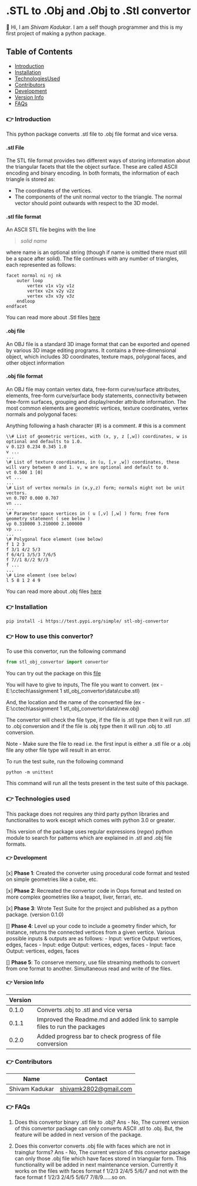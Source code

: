 # .STL to .Obj and .Obj to .Stl convertor

:vulcan_salute: Hi, I am _Shivam Kadukar_. I am a self though programmer and this is my first project of making a python package.

## Table of Contents

- [Introduction](#pointright-introduction)
- [Installation](#pointright-installation)
- [TechnologiesUsed](#pointright-technologies-used)
- [Contributors](#pointright-contributors)
- [Development](#pointright-development)
- [Version Info](#pointright-version-info)
- [FAQs](#pointright-faqs)

### :point_right: Introduction

This python package converts .stl file to .obj file format and vice versa.

#### .stl File

The STL file format provides two different ways of storing information about the triangular facets that tile the object surface. These are called ASCII encoding and binary encoding. In both formats, the information of each triangle is stored as:

- The coordinates of the vertices.
- The components of the unit normal vector to the triangle. The normal vector should point outwards with respect to the 3D model.

#### .stl file format

An ASCII STL file begins with the line

> _solid name_

where name is an optional string (though if name is omitted there must still be a space after solid). The file continues with any number of triangles, each represented as follows:
```
facet normal ni nj nk
    outer loop
        vertex v1x v1y v1z
        vertex v2x v2y v2z
        vertex v3x v3y v3z
    endloop
endfacet
 ```

You can read more about .Stl files [here](https://en.wikipedia.org/wiki/STL_(file_format) ".stl file wikipedia")

#### .obj file

An OBJ file is a standard 3D image format that can be exported and opened by various 3D image editing programs. It contains a three-dimensional object, which includes 3D coordinates, texture maps, polygonal faces, and other object information

#### .obj file format

An OBJ file may contain vertex data, free-form curve/surface attributes, elements, free-form curve/surface body statements, connectivity between free-form surfaces, grouping and display/render attribute information. The most common elements are geometric vertices, texture coordinates, vertex normals and polygonal faces:

Anything following a hash character (#) is a comment.
\# this is a comment
```
\\# List of geometric vertices, with (x, y, z [,w]) coordinates, w is optional and defaults to 1.0.
v 0.123 0.234 0.345 1.0
v ...
...
\# List of texture coordinates, in (u, [,v ,w]) coordinates, these will vary between 0 and 1. v, w are optional and default to 0.
vt 0.500 1 [0]
vt ...
...
\# List of vertex normals in (x,y,z) form; normals might not be unit vectors.
vn 0.707 0.000 0.707
vn ...
...
\# Parameter space vertices in ( u [,v] [,w] ) form; free form geometry statement ( see below )
vp 0.310000 3.210000 2.100000
vp ...
...
\# Polygonal face element (see below)
f 1 2 3
f 3/1 4/2 5/3
f 6/4/1 3/5/3 7/6/5
f 7//1 8//2 9//3
f ...
...
\# Line element (see below)
l 5 8 1 2 4 9
```

You can read more about .obj files [here](https://en.wikipedia.org/wiki/Wavefront_.obj_file ".obj File Wikipedia")

### :point_right: Installation

```
pip install -i https://test.pypi.org/simple/ stl-obj-convertor
```
### :point_right: How to use this convertor?

To use this convertor, run the following command

``` python
from stl_obj_convertor import convertor
```

You can try out the package on this [file](https://drive.google.com/drive/folders/1HpkMrwUWt8scaL5o78qVAc-gynplM91g?usp=sharing)

You will have to give to inputs, The file you want to convert.
(ex - E:\\cctech\\assignment 1 stl_obj_convertor\\data\\cube.stl)

And, the location and the name of the converted file
(ex - E:\\cctech\\assignment 1 stl_obj_convertor\\data\\new.obj)

The convertor will check the file type, if the file is .stl type then it will run .stl to .obj conversion and if the file is .obj type then it will run .obj to .stl conversion. 

Note - Make sure the file to read i.e. the first input is either a .stl file or a .obj file any other file type will result in an error.

To run the test suite, run the following command

```
python -m unittest
```

This command will run all the tests present in the test suite of this package.

### :point_right: Technologies used

This package does not requires any third party python libraries and functionalites to work except which comes with
python 3.0 or greater.

This version of the package uses regular expressions (_regex_) python module to search for patterns which are explained in .stl and .obj file formats.

#### :point_right: Development

[x] __Phase 1__: Created the converter using procedural code format and tested on simple geometries like a cube, etc.

[x] __Phase 2__: Recreated the convertor code in Oops format and tested on more complex geometries like a teapot, liver, ferrari, etc.

[x] __Phase 3__: Wrote Test Suite for the project and published as a python package. (version 0.1.0)

[] __Phase 4__: Level up your code to include a geometry finder which, for instance, returns the connected vertices from a given vertice. Various possible inputs & outputs are as follows:
  \- Input: vertice Output: vertices, edges, faces
  \- Input: edge Output: vertices, edges, faces
  \- Input: face Output: vertices, edges, faces

[] __Phase 5__: To conserve memory, use file streaming methods to convert from one format to another. Simultaneous read and write of the files.

#### :point_right: Version Info

|  Version     |                                                                           |
|--------------|---------------------------------------------------------------------------|
|   0.1.0      | Converts .obj to .stl and vice versa                                      |
|   0.1.1      | Improved the Readme.md and added link to sample files to run the packages |
|   0.2.0      | Added progress bar to check progress of file conversion                   |

### :point_right: Contributors

| Name         | Contact             |
|--------------|---------------------|
|Shivam Kadukar|shivamk2802@gmail.com|

### :point_right: FAQs

1) Does this convertor binary .stl file to .obj?
Ans - No, The current version of this convertor package can only converts ASCII .stl to .obj.
    But, the feature will be added in next version of the package.

2) Does this convertor converts .obj file with faces which are not in trainglur forms?
Ans - No, The current version of this convertor package can only those .obj file which have faces stored in triangular form. This functionality will be added in next maintenance version.
Currently it works on the files with faces format
f 1/2/3 2/4/5 5/6/7
and not with the face format
f 1/2/3 2/4/5 5/6/7 7/8/9......so on.



